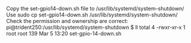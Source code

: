 Copy the set-gpio14-down.sh file to /usr/lib/systemd/system-shutdown/
Use sudo cp set-gpio14-down.sh /usr/lib/systemd/system-shutdown/
Check the permission and ownership are correct:
pi@trident250:/usr/lib/systemd/system-shutdown $ ll
total 4
-rwxr-xr-x 1 root root 139 Mar  5 13:20 set-gpio-14-down.sh
